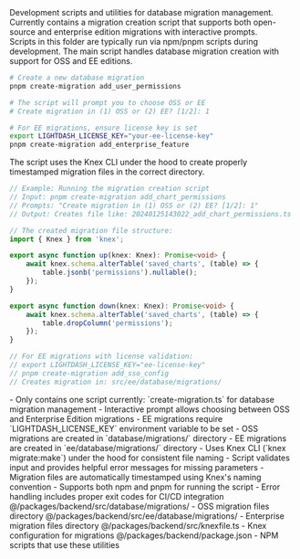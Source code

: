 <summary>
Development scripts and utilities for database migration management. Currently contains a migration creation script that supports both open-source and enterprise edition migrations with interactive prompts.
</summary>

<howToUse>
Scripts in this folder are typically run via npm/pnpm scripts during development. The main script handles database migration creation with support for OSS and EE editions.

```bash
# Create a new database migration
pnpm create-migration add_user_permissions

# The script will prompt you to choose OSS or EE
# Create migration in (1) OSS or (2) EE? [1/2]: 1

# For EE migrations, ensure license key is set
export LIGHTDASH_LICENSE_KEY="your-ee-license-key"
pnpm create-migration add_enterprise_feature
```

The script uses the Knex CLI under the hood to create properly timestamped migration files in the correct directory.
</howToUse>

<codeExample>

```typescript
// Example: Running the migration creation script
// Input: pnpm create-migration add_chart_permissions
// Prompts: "Create migration in (1) OSS or (2) EE? [1/2]: 1"
// Output: Creates file like: 20240125143022_add_chart_permissions.ts

// The created migration file structure:
import { Knex } from 'knex';

export async function up(knex: Knex): Promise<void> {
    await knex.schema.alterTable('saved_charts', (table) => {
        table.jsonb('permissions').nullable();
    });
}

export async function down(knex: Knex): Promise<void> {
    await knex.schema.alterTable('saved_charts', (table) => {
        table.dropColumn('permissions');
    });
}

// For EE migrations with license validation:
// export LIGHTDASH_LICENSE_KEY="ee-license-key"
// pnpm create-migration add_sso_config
// Creates migration in: src/ee/database/migrations/
```

</codeExample>

<importantToKnow>
- Only contains one script currently: `create-migration.ts` for database migration management
- Interactive prompt allows choosing between OSS and Enterprise Edition migrations
- EE migrations require `LIGHTDASH_LICENSE_KEY` environment variable to be set
- OSS migrations are created in `database/migrations/` directory
- EE migrations are created in `ee/database/migrations/` directory
- Uses Knex CLI (`knex migrate:make`) under the hood for consistent file naming
- Script validates input and provides helpful error messages for missing parameters
- Migration files are automatically timestamped using Knex's naming convention
- Supports both npm and pnpm for running the script
- Error handling includes proper exit codes for CI/CD integration
</importantToKnow>

<links>
@/packages/backend/src/database/migrations/ - OSS migration files directory
@/packages/backend/src/ee/database/migrations/ - Enterprise migration files directory
@/packages/backend/src/knexfile.ts - Knex configuration for migrations
@/packages/backend/package.json - NPM scripts that use these utilities
</links>
